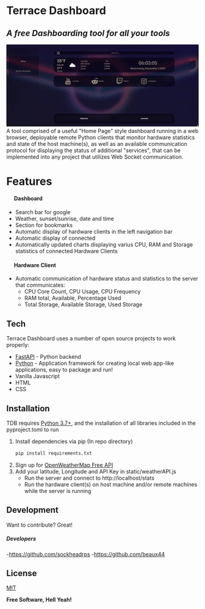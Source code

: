 # Terrace Dashboard
## _A free Dashboarding tool for all your tools_

![Alt Text](readmegif.gif)
A tool comprised of a useful "Home Page" style dashboard running in a web browser, deployable remote Python clients that monitor hardware statistics and state of the host machine(s), as well as an available communication protocol for displaying the status of additional "services", that can be implemented into any project that utilizes Web Socket communication.

# Features
#### &nbsp;&nbsp;&nbsp;&nbsp;&nbsp;&nbsp;Dashboard
- Search bar for google
- Weather, sunset/sunrise, date and time
- Section for bookmarks
- Automatic display of hardware clients in the left navigation bar
- Automatic display of connected 
- Automatically updated charts displaying varius CPU, RAM and Storage statistics of connected Hardware Clients
#### &nbsp;&nbsp;&nbsp;&nbsp;&nbsp;&nbsp;Hardware Client
- Automatic communication of hardware status and statistics to the server that communicates:
  - CPU Core Count, CPU Usage, CPU Frequency
  - RAM total, Available, Percentage Used
  - Total Storage, Available Storage, Used Storage

## Tech

Terrace Dashboard uses a number of open source projects to work properly:

- [FastAPI](https://fastapi.tiangolo.com/) - Python backend
- [Python](https://www.python.org/) - Application framework for creating local web app-like applications, easy to package and run!
- Vanilla Javascript 
- HTML 
- CSS




## Installation

TDB requires [Python 3.7+](https://www.python.org/), and the installation of all libraries included in the pyproject.toml to run
1. Install dependencies via pip (In repo directory)
    ```sh
    pip install requirements.txt
    ```
2. Sign up for [OpenWeatherMap Free API](https://openweathermap.org/api)
3. Add your latitude, Longitude and API Key in static/weatherAPI.js
    - Run the server and connect to http://localhost/stats
    - Run the hardware client(s) on host machine and/or remote machines while the server is running





## Development

Want to contribute? Great!
##### Developers
-https://github.com/sockheadrps
-https://github.com/beaux44


## License

[MIT](https://www.mit.edu/~amini/LICENSE.md)

**Free Software, Hell Yeah!**

[//]: # (These are reference links used in the body of this note and get stripped out when the markdown processor does its job. There is no need to format nicely because it shouldn't be seen. Thanks SO - http://stackoverflow.com/questions/4823468/store-comments-in-markdown-syntax)




